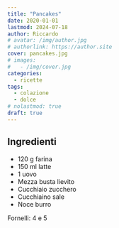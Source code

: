 ```yaml
---
title: "Pancakes"
date: 2020-01-01
lastmod: 2024-07-18
author: Riccardo
# avatar: /img/author.jpg
# authorlink: https://author.site
cover: pancakes.jpg
# images:
#   - /img/cover.jpg
categories:
  - ricette
tags:
  - colazione
  - dolce
# nolastmod: true
draft: true
---
```


## Ingredienti
- 120 g farina
- 150 ml latte
- 1 uovo
- Mezza busta lievito
- Cucchiaio zucchero
- Cucchiaino sale
- Noce burro

Fornelli: 4 e 5